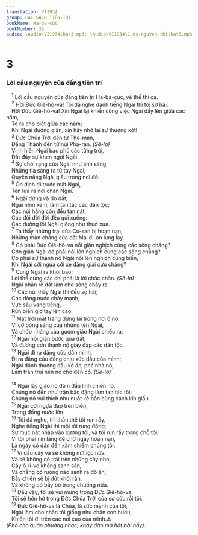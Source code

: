 ```yaml
---
translation: VI1934
group: CÁC SÁCH TIÊN-TRI
bookName: Ha-ba-cúc 
bookNumber: 35
audio: \Audio\VI1934\ha\3.mp3; \Audio\VI1934\1-ms-nguyen-thi\ha\3.mp3
---
```


<div class="title"><h1>3</h1><h3>Lời cầu nguyện của đấng tiên tri</h3></div>
<span class="verse ha_3_1"> <sup>1</sup> Lời cầu nguyện của đấng tiên tri Ha-ba-cúc, về thể thi ca. <br/></span>
<span class="verse ha_3_2"> <sup>2</sup> Hỡi Đức Giê-hô-va! Tôi đã nghe danh tiếng Ngài thì tôi sợ hãi. <br/> Hỡi Đức Giê-hô-va! Xin Ngài lại khiến công việc Ngài dấy lên giữa các năm, <br/> Tỏ ra cho biết giữa các năm; <br/> Khi Ngài đương giận, xin hãy nhớ lại sự thương xót! <br/></span>
<span class="verse ha_3_3"> <sup>3</sup> Đức Chúa Trời đến từ Thê-man, <br/> Đấng Thánh đến từ núi Pha-ran. <em>(Sê-la)</em><br/> Vinh hiển Ngài bao phủ các từng trời, <br/> Đất đầy sự khen ngợi Ngài. <br/></span>
<span class="verse ha_3_4"> <sup>4</sup> Sự chói rạng của Ngài như ánh sáng, <br/> Những tia sáng ra từ tay Ngài, <br/> Quyền năng Ngài giấu trong nơi đó. <br/></span>
<span class="verse ha_3_5"> <sup>5</sup> Ôn dịch đi trước mặt Ngài, <br/> Tên lửa ra nơi chân Ngài. <br/></span>
<span class="verse ha_3_6"> <sup>6</sup> Ngài đứng và đo đất; <br/> Ngài nhìn xem, làm tan tác các dân tộc; <br/> Các núi hằng còn đều tan nát, <br/> Các đồi đời đời đều quì xuống: <br/> Các đường lối Ngài giống như thuở xưa. <br/></span>
<span class="verse ha_3_7"> <sup>7</sup> Ta thấy những trại của Cu-san bị hoạn nạn, <br/> Những màn cháng của đất Ma-đi-an lung lay. <br/></span>
<span class="verse ha_3_8"> <sup>8</sup> Có phải Đức Giê-hô-va nổi giận nghịch cùng các sông chăng? <br/> Cơn giận Ngài có phải nổi lên nghịch cùng các sông chăng? <br/> Có phải sự thạnh nộ Ngài nổi lên nghịch cùng biển, <br/> Khi Ngài cỡi ngựa cỡi xe đặng giải cứu chăng? <br/></span>
<span class="verse ha_3_9"> <sup>9</sup> Cung Ngài ra khỏi bao; <br/> Lời thề cùng các chi phái là lời chắc chắn. <em>(Sê-la)</em><br/> Ngài phân rẽ đất làm cho sông chảy ra. <br/></span>
<span class="verse ha_3_10"> <sup>10</sup> Các núi thấy Ngài thì đều sợ hãi; <br/> Các dòng nước chảy mạnh, <br/> Vực sâu vang tiếng, <br/> Rún biển giơ tay lên cao. <br/></span>
<span class="verse ha_3_11"> <sup>11</sup> Mặt trời mặt trăng dừng lại trong nơi ở nó; <br/> Vì cớ bóng sáng của những tên Ngài, <br/> Và chớp nháng của gươm giáo Ngài chiếu ra. <br/></span>
<span class="verse ha_3_12"> <sup>12</sup> Ngài nổi giận bước qua đất; <br/> Và đương cơn thạnh nộ giày đạp các dân tộc. <br/></span>
<span class="verse ha_3_13"> <sup>13</sup> Ngài đi ra đặng cứu dân mình, <br/> Đi ra đặng cứu đấng chịu xức dầu của mình; <br/> Ngài đánh thương đầu kẻ ác, phá nhà nó, <br/> Làm trần trụi nền nó cho đến cổ. <em>(Sê-la)</em><br/> <br/></span>
<span class="verse ha_3_14"> <sup>14</sup> Ngài lấy giáo nó đâm đầu lính chiến nó, <br/> Chúng nó đến như trận bão đặng làm tan tác tôi; <br/> Chúng nó vui thích như nuốt kẻ bần cùng cách kín giấu. <br/></span>
<span class="verse ha_3_15"> <sup>15</sup> Ngài cỡi ngựa đạp trên biển, <br/> Trong đống nước lớn. <br/></span>
<span class="verse ha_3_16"> <sup>16</sup> Tôi đã nghe, thì thân thể tôi run rẩy, <br/> Nghe tiếng Ngài thì môi tôi rung động; <br/> Sự mục nát nhập vào xương tôi; và tôi run rẩy trong chỗ tôi, <br/> Vì tôi phải nín lặng để chờ ngày hoạn nạn, <br/> Là ngày có dân đến xâm chiếm chúng tôi. <br/></span>
<span class="verse ha_3_17"> <sup>17</sup> Vì dầu cây vả sẽ không nứt lộc nữa, <br/> Và sẽ không có trái trên những cây nho; <br/> Cây ô-li-ve không sanh sản, <br/> Và chẳng có ruộng nào sanh ra đồ ăn; <br/> Bầy chiên sẽ bị dứt khỏi ràn, <br/> Và không có bầy bò trong chuồng nữa. <br/></span>
<span class="verse ha_3_18"> <sup>18</sup> Dầu vậy, tôi sẽ vui mừng trong Đức Giê-hô-va, <br/> Tôi sẽ hớn hở trong Đức Chúa Trời của sự cứu rỗi tôi. <br/></span>
<span class="verse ha_3_19"> <sup>19</sup> Đức Giê-hô-va là Chúa, là sức mạnh của tôi, <br/> Ngài làm cho chân tôi giống như chân con hươu, <br/> Khiến tôi đi trên các nơi cao của mình.<a data-toggle="tooltip" data-placement="bottom" title="2Sa 22:34; Thi 18:33">⚓</a><br/></span>
<div class="title"><i>(Phó cho quản phường nhạc, khảy đàn mà hát bài nầy).</i></div>

